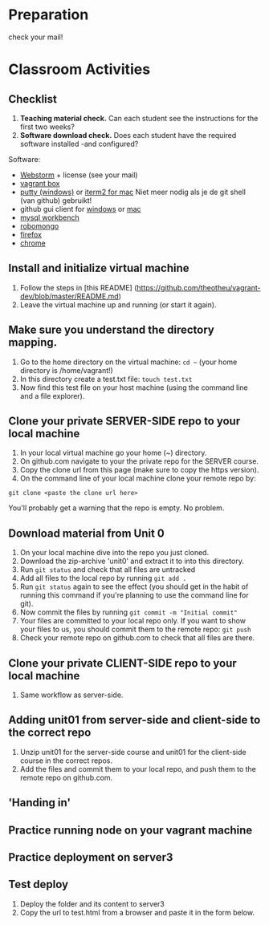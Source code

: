 # Preparation

check your mail!

# Classroom Activities

## Checklist

1. **Teaching material check.** Can each student see the instructions for the first two weeks?
1. **Software download check.** Does each student have the required software installed -and configured?

Software:
- [Webstorm](http://www.jetbrains.com/webstorm/) + license (see your mail)
- [vagrant box](https://github.com/theotheu/vagrant-dev)
- [putty (windows)](http://www.chiark.greenend.org.uk/~sgtatham/putty/download.html) or [iterm2 for mac](http://iterm2.com/)
Niet meer nodig als je de git shell (van github) gebruikt!
- github gui client for [windows](https://windows.github.com/) or [mac](https://mac.github.com/)
- [mysql workbench](http://www.mysql.com/products/workbench/)
- [robomongo](http://robomongo.org/)
- [firefox](https://www.mozilla.org/nl/firefox/new/)
- [chrome](http://www.google.nl/intl/nl/chrome/browser/)


## Install and initialize virtual machine

1. Follow the steps in [this README]
(https://github.com/theotheu/vagrant-dev/blob/master/README.md)
1. Leave the virtual machine up and running (or start it again).

## Make sure you understand the directory mapping. 

1. Go to the home directory on the virtual machine: ```cd ~``` 
(your home directory is /home/vagrant!)
1. In this directory create a test.txt file: ```touch test.txt```
1. Now find this test file on your host machine 
(using the command line and a file explorer).

## Clone your private SERVER-SIDE repo to your local machine

1. In your local virtual machine go your home (~) directory. 
1. On github.com navigate to your the private repo for the SERVER course.
1. Copy the clone url from this page (make sure to copy the https version).
1. On the command line of your local machine clone your remote repo by:
  
  ```
  git clone <paste the clone url here>
  ```

You'll probably get a warning that the repo is empty. No problem.

## Download material from Unit 0
 
1. On your local machine dive into the repo you just cloned. 
1. Download the zip-archive 'unit0' and extract it to into this directory.
1. Run ```git status``` and check that all files are untracked
1. Add all files to the local repo by running ```git add .```
1. Run ```git status``` again to see the effect (you should get in the habit
of running this command if you're planning to use the command line for git).
1. Now commit the files by running ```git commit -m "Initial commit"```
1. Your files are committed to your local repo only. If you want to show 
your files to us, you should commit them to the remote repo:
```git push```
1. Check your remote repo on github.com to check that all files are there.

## Clone your private CLIENT-SIDE repo to your local machine

1. Same workflow as server-side.

## Adding unit01 from server-side and client-side to the correct repo 

1. Unzip unit01 for the server-side course and unit01 for the client-side
   course in the correct repos.
1. Add the files and commit them to your local repo, and push them to 
 the remote repo on github.com.

## 'Handing in'

## Practice running node on your vagrant machine

## Practice deployment on server3


## Test deploy

1. Deploy the folder and its content to server3
1. Copy the url to test.html from a browser and paste it in the form below.  
